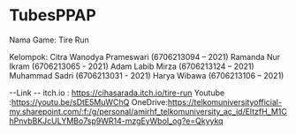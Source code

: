 # TubesPPAP
Nama Game: Tire Run

Kelompok: Citra Wanodya Prameswari (6706213094 – 2021)
          Ramanda Nur Ikram (6706213065 - 2021)
          Adam Labib Mirza (6706213124 – 2021)
          Muhammad Sadri (6706213031 - 2021)
          Harya Wibawa (6706213106 – 2021)

--Link --
itch.io : https://cihasarada.itch.io/tire-run
Youtube :https://youtu.be/sDtE5MuWChQ
OneDrive:https://telkomuniversityofficial-my.sharepoint.com/:f:/g/personal/amirhf_telkomuniversity_ac_id/EltzfH_M1ChPnvbBKJcULYMBo7sp9WR14-mzgEyWboI_og?e=Qkyykq
